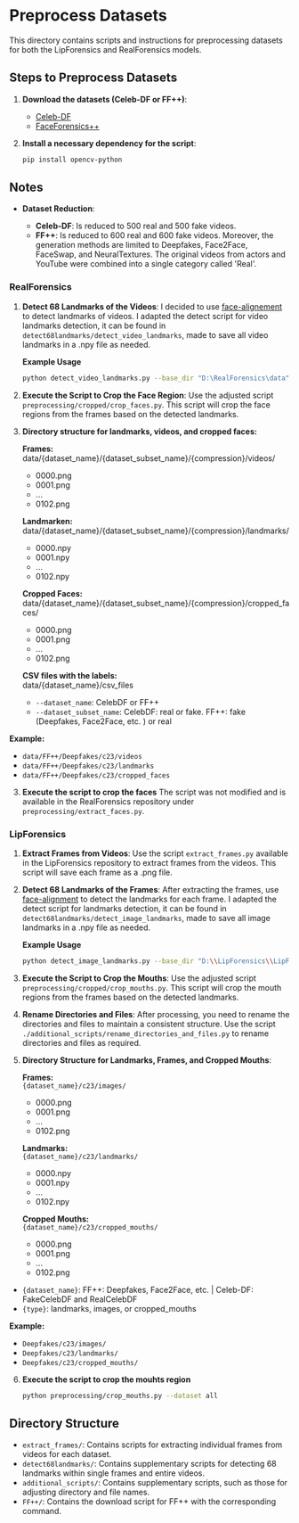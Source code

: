 # Preprocess Datasets

This directory contains scripts and instructions for preprocessing datasets for both the LipForensics and RealForensics models.

## Steps to Preprocess Datasets

1. **Download the datasets (Celeb-DF or FF++)**:

    - [Celeb-DF](https://github.com/yuezunli/celeb-deepfakeforensics)
    - [FaceForensics++](https://github.com/ondyari/FaceForensics) 

2. **Install a necessary dependency for the script**:
    ```sh    
    pip install opencv-python
    ```
## Notes

- **Dataset Reduction**:
  
    - **Celeb-DF**: Is reduced to 500 real and 500 fake videos.
    - **FF++**: Is reduced to 600 real and 600 fake videos. Moreover, the generation methods are limited to Deepfakes, Face2Face, FaceSwap, and NeuralTextures. The original videos from actors and YouTube were combined into a single category called 'Real'.    

### RealForensics

1. **Detect 68 Landmarks of the Videos**:
    I decided to use [face-alignement](https://github.com/1adrianb/face-alignment) to detect landmarks of videos. I adapted the detect script for video landmarks detection, it can be found in `detect68landmarks/detect_video_landmarks`, made to save all video landmarks in a .npy file as needed.

   **Example Usage**
    ```sh    
    python detect_video_landmarks.py --base_dir "D:\RealForensics\data" --dataset_name "Forensics" --subdataset_name "RealFF"
    ```

2. **Execute the Script to Crop the Face Region**:
    Use the adjusted script `preprocessing/cropped/crop_faces.py`. This script will crop the face regions from the frames based on the detected landmarks.
    
3. **Directory structure for landmarks, videos, and cropped faces:** 

    **Frames:** 
    data/{dataset_name}/{dataset_subset_name}/{compression}/videos/
      - 0000.png
      - 0001.png
      - ...
      - 0102.png

    **Landmarken:**  
    data/{dataset_name}/{dataset_subset_name}/{compression}/landmarks/
      - 0000.npy
      - 0001.npy
      - ...
      - 0102.npy
    
    **Cropped Faces:**  
    data/{dataset_name}/{dataset_subset_name}/{compression}/cropped_faces/
      - 0000.png
      - 0001.png
      - ...
      - 0102.png
    
    **CSV files with the labels:**  
    data/{dataset_name}/csv_files
    
    - `--dataset_name`: CelebDF or FF++
    - `--dataset_subset_name`: CelebDF: real or fake. FF++: fake (Deepfakes, Face2Face, etc. ) or real

**Example:**
- `data/FF++/Deepfakes/c23/videos`
- `data/FF++/Deepfakes/c23/landmarks`
- `data/FF++/Deepfakes/c23/cropped_faces`

3. **Execute the script to crop the faces**
   The script was not modified and is available in the RealForensics repository under `preprocessing/extract_faces.py`.

  
### LipForensics

1. **Extract Frames from Videos**:
    Use the script `extract_frames.py` available in the LipForensics repository to extract frames from the videos. This script will save each frame as a .png file.

2. **Detect 68 Landmarks of the Frames**:
    After extracting the frames, use [face-alignment](https://github.com/1adrianb/face-alignment) to detect the landmarks for each frame. I adapted the detect script for landmarks detection, it can be found in `detect68landmarks/detect_image_landmarks`, made to save all image landmarks in a .npy file as needed.

    **Example Usage**
    ```sh    
    python detect_image_landmarks.py --base_dir "D:\\LipForensics\\LipForensics\\data\\datasets" --dataset_name "Forensics" --subdataset_name "RealFF"
    ```

3. **Execute the Script to Crop the Mouths**:
    Use the adjusted script `preprocessing/cropped/crop_mouths.py`. This script will crop the mouth regions from the frames based on the detected landmarks.

4. **Rename Directories and Files**:
    After processing, you need to rename the directories and files to maintain a consistent structure. Use the script `./additional_scripts/rename_directories_and_files.py` to rename directories and files as required.

5. **Directory Structure for Landmarks, Frames, and Cropped Mouths**:

    **Frames:**  
    `{dataset_name}/c23/images/`
    - 0000.png
    - 0001.png
    - ...
    - 0102.png

    **Landmarks:**  
    `{dataset_name}/c23/landmarks/`
    - 0000.npy
    - 0001.npy
    - ...
    - 0102.npy

    **Cropped Mouths:**  
    `{dataset_name}/c23/cropped_mouths/`
    - 0000.png
    - 0001.png
    - ...
    - 0102.png

- `{dataset_name}`: FF++: Deepfakes, Face2Face, etc. | Celeb-DF: FakeCelebDF and RealCelebDF 
- `{type}`: landmarks, images, or cropped_mouths

**Example:**
- `Deepfakes/c23/images/`
- `Deepfakes/c23/landmarks/`
- `Deepfakes/c23/cropped_mouths/`

6. **Execute the script to crop the mouhts region**
    ```sh    
    python preprocessing/crop_mouths.py --dataset all
    ```

## Directory Structure

- `extract_frames/`: Contains scripts for extracting individual frames from videos for each dataset.
- `detect68landmarks/`: Contains supplementary scripts for detecting 68 landmarks within single frames and entire videos.
- `additional_scripts/`: Contains supplementary scripts, such as those for adjusting directory and file names.
- `FF++/`: Contains the download script for FF++ with the corresponding command.

